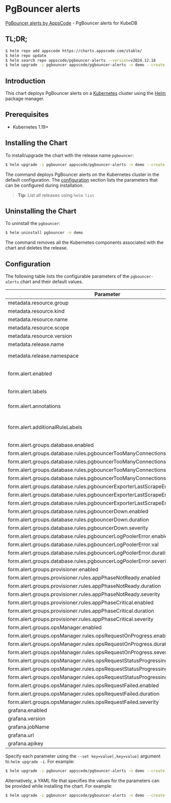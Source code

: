 # PgBouncer alerts

[PgBouncer alerts by AppsCode](https://github.com/appscode/alerts) - PgBouncer alerts for KubeDB

## TL;DR;

```bash
$ helm repo add appscode https://charts.appscode.com/stable/
$ helm repo update
$ helm search repo appscode/pgbouncer-alerts --version=v2024.12.18
$ helm upgrade -i pgbouncer appscode/pgbouncer-alerts -n demo --create-namespace --version=v2024.12.18
```

## Introduction

This chart deploys PgBouncer alerts on a [Kubernetes](http://kubernetes.io) cluster using the [Helm](https://helm.sh) package manager.

## Prerequisites

- Kubernetes 1.19+

## Installing the Chart

To install/upgrade the chart with the release name `pgbouncer`:

```bash
$ helm upgrade -i pgbouncer appscode/pgbouncer-alerts -n demo --create-namespace --version=v2024.12.18
```

The command deploys PgBouncer alerts on the Kubernetes cluster in the default configuration. The [configuration](#configuration) section lists the parameters that can be configured during installation.

> **Tip**: List all releases using `helm list`

## Uninstalling the Chart

To uninstall the `pgbouncer`:

```bash
$ helm uninstall pgbouncer -n demo
```

The command removes all the Kubernetes components associated with the chart and deletes the release.

## Configuration

The following table lists the configurable parameters of the `pgbouncer-alerts` chart and their default values.

|                                   Parameter                                   |                  Description                  |                Default                |
|-------------------------------------------------------------------------------|-----------------------------------------------|---------------------------------------|
| metadata.resource.group                                                       |                                               | <code>kubedb.com</code>               |
| metadata.resource.kind                                                        |                                               | <code>PgBouncer</code>                |
| metadata.resource.name                                                        |                                               | <code>pgbouncers</code>               |
| metadata.resource.scope                                                       |                                               | <code>Namespaced</code>               |
| metadata.resource.version                                                     |                                               | <code>v1</code>                       |
| metadata.release.name                                                         | Release name                                  | <code>""</code>                       |
| metadata.release.namespace                                                    | Release namespace                             | <code>""</code>                       |
| form.alert.enabled                                                            | # Enable PrometheusRule alerts                | <code>warning</code>                  |
| form.alert.labels                                                             | # Labels for default rules                    | <code>{"release":"prometheus"}</code> |
| form.alert.annotations                                                        | # Annotations for default rules               | <code>{}</code>                       |
| form.alert.additionalRuleLabels                                               | # Additional labels for PrometheusRule alerts | <code>{}</code>                       |
| form.alert.groups.database.enabled                                            |                                               | <code>warning</code>                  |
| form.alert.groups.database.rules.pgbouncerTooManyConnections.enabled          |                                               | <code>true</code>                     |
| form.alert.groups.database.rules.pgbouncerTooManyConnections.val              |                                               | <code>70 # 70%</code>                 |
| form.alert.groups.database.rules.pgbouncerTooManyConnections.duration         |                                               | <code>"1m"</code>                     |
| form.alert.groups.database.rules.pgbouncerTooManyConnections.severity         |                                               | <code>warning</code>                  |
| form.alert.groups.database.rules.pgbouncerExporterLastScrapeError.enabled     |                                               | <code>true</code>                     |
| form.alert.groups.database.rules.pgbouncerExporterLastScrapeError.duration    |                                               | <code>"0m"</code>                     |
| form.alert.groups.database.rules.pgbouncerExporterLastScrapeError.severity    |                                               | <code>warning</code>                  |
| form.alert.groups.database.rules.pgbouncerDown.enabled                        |                                               | <code>true</code>                     |
| form.alert.groups.database.rules.pgbouncerDown.duration                       |                                               | <code>"0m"</code>                     |
| form.alert.groups.database.rules.pgbouncerDown.severity                       |                                               | <code>critical</code>                 |
| form.alert.groups.database.rules.pgbouncerLogPoolerError.enabled              |                                               | <code>true</code>                     |
| form.alert.groups.database.rules.pgbouncerLogPoolerError.val                  |                                               | <code>10</code>                       |
| form.alert.groups.database.rules.pgbouncerLogPoolerError.duration             |                                               | <code>"0m"</code>                     |
| form.alert.groups.database.rules.pgbouncerLogPoolerError.severity             |                                               | <code>critical</code>                 |
| form.alert.groups.provisioner.enabled                                         |                                               | <code>warning</code>                  |
| form.alert.groups.provisioner.rules.appPhaseNotReady.enabled                  |                                               | <code>true</code>                     |
| form.alert.groups.provisioner.rules.appPhaseNotReady.duration                 |                                               | <code>"1m"</code>                     |
| form.alert.groups.provisioner.rules.appPhaseNotReady.severity                 |                                               | <code>critical</code>                 |
| form.alert.groups.provisioner.rules.appPhaseCritical.enabled                  |                                               | <code>true</code>                     |
| form.alert.groups.provisioner.rules.appPhaseCritical.duration                 |                                               | <code>"15m"</code>                    |
| form.alert.groups.provisioner.rules.appPhaseCritical.severity                 |                                               | <code>warning</code>                  |
| form.alert.groups.opsManager.enabled                                          |                                               | <code>warning</code>                  |
| form.alert.groups.opsManager.rules.opsRequestOnProgress.enabled               |                                               | <code>true</code>                     |
| form.alert.groups.opsManager.rules.opsRequestOnProgress.duration              |                                               | <code>"0m"</code>                     |
| form.alert.groups.opsManager.rules.opsRequestOnProgress.severity              |                                               | <code>info</code>                     |
| form.alert.groups.opsManager.rules.opsRequestStatusProgressingToLong.enabled  |                                               | <code>true</code>                     |
| form.alert.groups.opsManager.rules.opsRequestStatusProgressingToLong.duration |                                               | <code>"30m"</code>                    |
| form.alert.groups.opsManager.rules.opsRequestStatusProgressingToLong.severity |                                               | <code>critical</code>                 |
| form.alert.groups.opsManager.rules.opsRequestFailed.enabled                   |                                               | <code>true</code>                     |
| form.alert.groups.opsManager.rules.opsRequestFailed.duration                  |                                               | <code>"0m"</code>                     |
| form.alert.groups.opsManager.rules.opsRequestFailed.severity                  |                                               | <code>critical</code>                 |
| grafana.enabled                                                               |                                               | <code>true</code>                     |
| grafana.version                                                               |                                               | <code>8.2.3</code>                    |
| grafana.jobName                                                               |                                               | <code>""</code>                       |
| grafana.url                                                                   |                                               | <code>""</code>                       |
| grafana.apikey                                                                |                                               | <code>""</code>                       |


Specify each parameter using the `--set key=value[,key=value]` argument to `helm upgrade -i`. For example:

```bash
$ helm upgrade -i pgbouncer appscode/pgbouncer-alerts -n demo --create-namespace --version=v2024.12.18 --set metadata.resource.group=kubedb.com
```

Alternatively, a YAML file that specifies the values for the parameters can be provided while
installing the chart. For example:

```bash
$ helm upgrade -i pgbouncer appscode/pgbouncer-alerts -n demo --create-namespace --version=v2024.12.18 --values values.yaml
```
